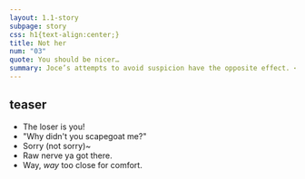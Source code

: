 ```yaml
---
layout: 1.1-story
subpage: story
css: h1{text-align:center;}
title: Not her
num: "03"
quote: You should be nicer…
summary: Joce’s attempts to avoid suspicion have the opposite effect. <span class='spoiler'>When she tries to leave, Kay Lin forces the issue.</span>
---
```

## teaser
- The loser is you! <!--first round-->
- "Why didn't you scapegoat me?"
- Sorry (not sorry)~ <!--round 2 or C-->
- Raw nerve ya got there. <!--KL and/or J-->
- Way, *way* too close for comfort.